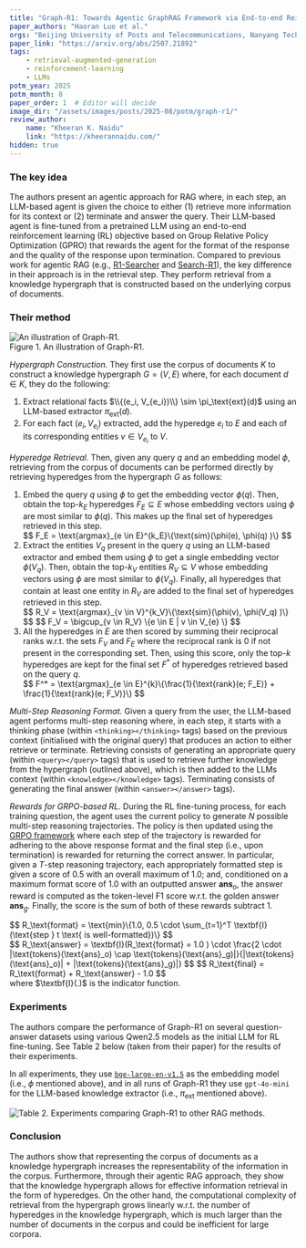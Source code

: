 ```yaml
---
title: "Graph-R1: Towards Agentic GraphRAG Framework via End-to-end Reinforcement Learning"
paper_authors: "Haoran Luo et al."
orgs: "Beijing University of Posts and Telecommunications, Nanyang Technological University, National University of Singapore, Beijing Institute of Computer Technology and Application, Beijing Anzhen Hospital, Capital Medical University"
paper_link: "https://arxiv.org/abs/2507.21892"
tags:
    - retrieval-augmented-generation
    - reinforcement-learning
    - LLMs
potm_year: 2025
potm_month: 8
paper_order: 1  # Editor will decide
image_dir: "/assets/images/posts/2025-08/potm/graph-r1/"
review_author:
    name: "Kheeran K. Naidu"
    link: "https://kheerannaidu.com/"
hidden: true
---
```


### The key idea
The authors present an agentic approach for RAG where, in each step, an LLM-based agent is given the choice to either (1) retrieve more information for its context or (2) terminate and answer the query. Their LLM-based agent is fine-tuned from a pretrained LLM using an end-to-end reinforcement learning (RL) objective based on Group Relative Policy Optimization (GPRO) that rewards the agent for the format of the response and the quality of the response upon termination. Compared to previous work for agentic RAG (e.g., [R1-Searcher](https://arxiv.org/abs/2503.05592) and [Search-R1](https://arxiv.org/abs/2503.09516)), the key difference in their approach is in the retrieval step. They perform retrieval from a knowledge hypergraph that is constructed based on the underlying corpus of documents.

### Their method

<img src="{{ page.image_dir | append: 'method.png' | relative_url }}" alt="An illustration of Graph-R1.">
<figcaption>Figure 1. An illustration of Graph-R1.</figcaption>

*Hypergraph Construction.* They first use the corpus of documents $K$ to construct a knowledge hypergraph $G = (V, E)$ where, for each document $d \in K$, they do the following:
1. Extract relational facts $\\{(e_i, V_{e_i})\\} \sim \pi_\text{ext}(d)$ using an LLM-based extractor $\pi_\text{ext}(d)$.
2. For each fact $(e_i, V_{e_i})$ extracted, add the hyperedge $e_i$ to $E$ and each of its corresponding entities $v \in V_{e_i}$ to $V$.

*Hyperedge Retrieval.* Then, given any query $q$ and an embedding model $\phi$, retrieving from the corpus of documents can be performed directly by retrieving hyperedges from the hypergraph $G$ as follows:
1. Embed the query $q$ using $\phi$ to get the embedding vector $\phi(q)$. Then, obtain the top-$k_E$ hyperedges $F_E \subseteq E$ whose embedding vectors using $\phi$ are most similar to $\phi(q)$. This makes up the final set of hyperedges retrieved in this step.
    <div>
    $$
    F_E = \text{argmax}_{e \in E}^{k_E}\{\text{sim}(\phi(e), \phi(q) )\}
    $$
    </div>
2. Extract the entities $V_q$ present in the query $q$ using an LLM-based extractor and embed them using $\phi$ to get a single embedding vector $\phi(V_q)$. Then, obtain the top-$k_V$ entities $R_V \subseteq V$ whose embedding vectors using $\phi$ are most similar to $\phi(V_q)$. Finally, all hyperedges that contain at least one entity in $R_V$ are added to the final set of hyperedges retrieved in this step.
    <div>
    $$
    R_V = \text{argmax}_{v \in V}^{k_V}\{\text{sim}(\phi(v), \phi(V_q) )\}
    $$
    $$
    F_V = \bigcup_{v \in R_V} \{e \in E | v \in V_{e} \}
    $$
    </div>
3. All the hyperedges in $E$ are then scored by summing their reciprocal ranks w.r.t. the sets $F_V$ and $F_E$ where the reciprocal rank is $0$ if not present in the corresponding set. Then, using this score, only the top-$k$ hyperedges are kept for the final set $F^*$ of hyperedges retrieved based on the query $q$.
    <div>
    $$
    F^* = \text{argmax}_{e \in E}^{k}\{\frac{1}{\text{rank}(e; F_E)} + \frac{1}{\text{rank}(e; F_V)}\}
    $$
    </div>

*Multi-Step Reasoning Format.* Given a query from the user, the LLM-based agent performs multi-step reasoning where, in each step, it starts with a thinking phase (within `<thinking></thinking>` tags) based on the previous context (initialised with the original query) that produces an action to either retrieve or terminate. Retrieving consists of generating an appropriate query (within `<query></query>` tags) that is used to retrieve further knowledge from the hypergraph (outlined above), which is then added to the LLMs context (within `<knowledge></knowledge>` tags). Terminating consists of generating the final answer (within `<answer></answer>` tags).

*Rewards for GRPO-based RL.* During the RL fine-tuning process, for each training question, the agent uses the current policy to generate $N$ possible multi-step reasoning trajectories. The policy is then updated using the [GRPO framework](https://arxiv.org/abs/2402.03300) where each step of the trajectory is rewarded for adhering to the above response format and the final step (i.e., upon termination) is rewarded for returning the correct answer.
In particular, given a $T$-step reasoning trajectory, each appropriately formatted step is given a score of $0.5$ with an overall maximum of $1.0$; and, conditioned on a maximum format score of $1.0$ with an outputted answer $\textbf{ans}_o$, the answer reward is computed as the token-level F1 score w.r.t. the golden answer $\textbf{ans}_g$. Finally, the score is the sum of both of these rewards subtract $1$.
<div>
$$
R_\text{format} = \text{min}\{1.0, 0.5 \cdot \sum_{t=1}^T \textbf{I}(\text{step } t \text{ is well-formatted})\}
$$
</div>
<div>
$$
R_\text{answer} = \textbf{I}(R_\text{format} = 1.0 ) \cdot \frac{2 \cdot |\text{tokens}(\text{ans}_o) \cap \text{tokens}(\text{ans}_g)|}{|\text{tokens}(\text{ans}_o)| + |\text{tokens}(\text{ans}_g)|}
$$
$$
R_\text{final} = R_\text{format} + R_\text{answer} - 1.0
$$
</div>
where $\textbf{I}(.)$ is the indicator function.

### Experiments
The authors compare the performance of Graph-R1 on several question-answer datasets using various Qwen2.5 models as the initial LLM for RL fine-tuning. See Table 2 below (taken from their paper) for the results of their experiments. 

In all experiments, they use [`bge-large-en-v1.5`](https://arxiv.org/abs/2402.03216) as the embedding model (i.e., $\phi$ mentioned above), and in all runs of Graph-R1 they use `gpt-4o-mini` for the LLM-based knowledge extractor (i.e., $\pi_\text{ext}$ mentioned above). 

<img src="{{ page.image_dir | append: 'experiments.png' | relative_url }}" alt="Table 2. Experiments comparing Graph-R1 to other RAG methods.">

### Conclusion
The authors show that representing the corpus of documents as a knowledge hypergraph increases the representability of the information in the corpus. Furthermore, through their agentic RAG approach, they show that the knowledge hypergraph allows for effective information retrieval in the form of hyperedges. On the other hand, the computational complexity of retrieval from the hypergraph grows linearly w.r.t. the number of hyperedges in the knowledge hypergraph, which is much larger than the number of documents in the corpus and could be inefficient for large corpora.